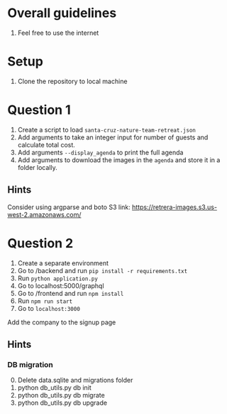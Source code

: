# Overall guidelines
1. Feel free to use the internet

# Setup
1. Clone the repository to local machine

# Question 1
1. Create a script to load `santa-cruz-nature-team-retreat.json`
2. Add arguments to take an integer input for number of guests and calculate total cost.
3. Add arguments `--display_agenda` to print the full agenda
4. Add arguments to download the images in the `agenda` and store it in a folder locally.

## Hints
Consider using argparse and boto
S3 link: https://retrera-images.s3.us-west-2.amazonaws.com/

# Question 2
1. Create a separate environment
2. Go to /backend and run `pip install -r requirements.txt`
3. Run `python application.py`
3. Go to localhost:5000/graphql
4. Go to /frontend and run `npm install` 
5. Run `npm run start`
6. Go to `localhost:3000`

Add the company to the signup page

## Hints
### DB migration
0. Delete data.sqlite and migrations folder
1. python db_utils.py db init
1. python db_utils.py db migrate
2. python db_utils.py db upgrade

